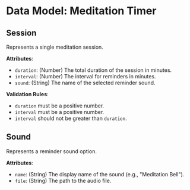 # Data Model: Meditation Timer

## Session
Represents a single meditation session.

**Attributes**:
- `duration`: (Number) The total duration of the session in minutes.
- `interval`: (Number) The interval for reminders in minutes.
- `sound`: (String) The name of the selected reminder sound.

**Validation Rules**:
- `duration` must be a positive number.
- `interval` must be a positive number.
- `interval` should not be greater than `duration`.

## Sound
Represents a reminder sound option.

**Attributes**:
- `name`: (String) The display name of the sound (e.g., "Meditation Bell").
- `file`: (String) The path to the audio file.